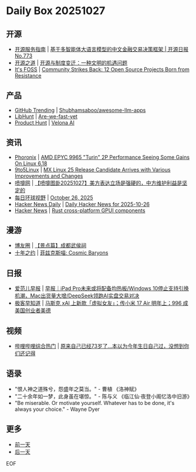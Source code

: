 # Daily Box 20251027

## 开源
- [开源服务指南](https://osguider.com/blog/) | [基于多智能体大语言模型的中文金融交易决策框架 | 开源日报 No.773](https://osguider.com/blog/post/daily/daily-773/)
- [开源之道](https://opensourceway.community/) | [开源与制度变迁：一种文明的机遇问题](https://www.opensourceway.community/posts/open-source-as-institutional/open-source-and-instituational-change/)
- [It's FOSS](https://itsfoss.com/) | [Community Strikes Back: 12 Open Source Projects Born from Resistance](https://itsfoss.com/community-strikes-back-with-forks/)

## 产品
- [GitHub Trending](https://github.com/trending?since=daily) | [Shubhamsaboo/awesome-llm-apps](https://github.com/Shubhamsaboo/awesome-llm-apps)
- [LibHunt](https://www.libhunt.com/) | [Are-we-fast-yet](https://www.libhunt.com/r/rochus-keller/Are-we-fast-yet)
- [Product Hunt](https://www.producthunt.com) | [Velona AI](https://www.producthunt.com/products/velona-ai)

## 资讯
- [Phoronix](https://www.phoronix.com/) | [AMD EPYC 9965 "Turin" 2P Performance Seeing Some Gains On Linux 6.18](https://www.phoronix.com/news/Linux-6.18-On-AMD-EPYC-Turin)
- [9to5Linux](https://9to5linux.com/) | [MX Linux 25 Release Candidate Arrives with Various Improvements and Changes](https://9to5linux.com/mx-linux-25-release-candidate-arrives-with-various-improvements-and-changes)
- [喷嚏网](http://www.dapenti.com/blog/blog.asp?subjectid=70&name=xilei) | [【喷嚏图卦20251027】美方表达立场是强硬的，中方维护利益是坚定的](http://www.dapenti.com/blog/more.asp?name=xilei&id=189089)
- [每日环球视野](https://idai.ly/) | [October 26, 2025](http://m.idai.ly/se/a193iG?1761436800)
- [Hacker News Daily](https://www.daemonology.net/hn-daily/) | [Daily Hacker News for 2025-10-26](https://www.daemonology.net/hn-daily/2025-10-26.html)
- [Hacker News](https://news.ycombinator.com/front) | [Rust cross-platform GPUI components](https://news.ycombinator.com/item?id=45719004)

## 漫游
- [博友圈](https://www.boyouquan.com/home) | [【景点篇】成都武侯祠](https://www.boyouquan.com/go?from=feed&link=https%3A%2F%2Fliuqingwushui.top%2Farchives%2F117%2F)
- [十年之约](https://www.foreverblog.cn/feeds.html) | [菲兹克斯喵: Cosmic Baryons](https://physnya.top/astro-front/lesson-5-cosmic-baryons/)

## 日报
- [爱范儿早报](https://www.ifanr.com/category/ifanrnews) | [早报｜iPad Pro未来或将配备均热板/Windows 10停止支持引换机潮，Mac出货量大增/DeepSeek领跑AI实盘交易对决](https://www.ifanr.com/1642205)
- [极客早知道](https://www.geekpark.net/column/74) | [马斯克 xAI 上新款「虚拟女友」；传小米 17 Air 明年上；996 成美国创业者美德](https://www.geekpark.net/news/355551)

## 视频
- [哔哩哔哩综合热门](https://www.bilibili.com/v/popular/all/) | [原来自己已经73岁了...本以为今年生日自己过，没想到你们还记得](https://b23.tv/BV1HMsmzSEd9)

## 语录
- "恨人神之道殊兮，怨盛年之莫当。" - 曹植 《洛神赋》
- "二十余年如一梦，此身虽在堪惊。" - 陈与义 《临江仙·夜登小阁忆洛中旧游》
- "Be miserable. Or motivate yourself. Whatever has to be done, it's always your choice." - Wayne Dyer

## 更多
- [前一天](daily-box-20251026.md)
- [后一天](daily-box-20251028.md)

EOF